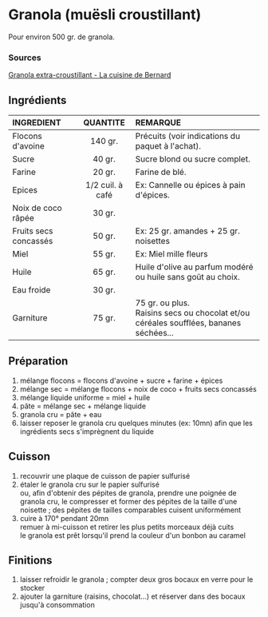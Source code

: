 # Granola (muësli croustillant)

Pour environ 500 gr. de granola. 


### Sources
[Granola extra-croustillant - La cuisine de Bernard](http://www.lacuisinedebernard.com/2012/03/le-granola-maison-extra-croustillant.html)


## Ingrédients

<table>
    <thead>
        <tr>
            <th align="left">INGREDIENT</th>
            <th align="center">QUANTITE</th>
            <th align="left">REMARQUE</th>
        </tr>
    </thead>
    <tbody>
        <tr>
            <td>Flocons d'avoine</td>
            <td align="center">140 gr.</td>
            <td align="left">Précuits (voir indications du paquet à l'achat).</td>
        </tr>
        <tr>
            <td>Sucre</td>
            <td align="center">40 gr.</td>
            <td align="left">Sucre blond ou sucre complet.</td>
        </tr>
        <tr>
            <td>Farine</td>
            <td align="center">20 gr.</td>
            <td align="left">Farine de blé.</td>
        </tr>
        <tr>
            <td>Epices</td>
            <td align="center">1/2 cuil. à café</td>
            <td align="left">Ex: Cannelle ou épices à pain d'épices.</td>
        </tr>
        <tr>
            <td>Noix de coco râpée</td>
            <td align="center">30 gr.</td>
            <td align="left"></td>
        </tr>
        <tr>
            <td>Fruits secs concassés</td>
            <td align="center">50 gr.</td>
            <td align="left">Ex: 25 gr. amandes + 25 gr. noisettes</td>
        </tr>
        <tr>
            <td>Miel</td>
            <td align="center">55 gr.</td>
            <td align="left">Ex: Miel mille fleurs</td>
        </tr>
        <tr>
            <td>Huile</td>
            <td align="center">65 gr.</td>
            <td align="left">Huile d'olive au parfum modéré ou huile sans goût au choix.</td>
        </tr>
        <tr>
            <td>Eau froide</td>
            <td align="center">30 gr.</td>
            <td align="left"></td>
        </tr>
        <tr>
            <td>Garniture</td>
            <td align="center">75 gr.</td>
            <td align="left">
                75 gr. ou plus. 
                </br>Raisins secs ou chocolat et/ou céréales soufflées, bananes séchées...
            </td>
        </tr>
    </tbody>
</table>


## Préparation

1. mélange flocons = flocons d'avoine + sucre + farine + épices
2. mélange sec = mélange flocons + noix de coco + fruits secs concassés
3. mélange liquide uniforme = miel + huile
4. pâte = mélange sec + mélange liquide
5. granola cru = pâte + eau
6. laisser reposer le granola cru quelques minutes (ex: 10mn) afin que les ingrédients secs s'imprègnent du liquide


## Cuisson

1. recouvrir une plaque de cuisson de papier sulfurisé
2. étaler le granola cru sur le papier sulfurisé 
   </br>ou, afin d'obtenir des pépites de granola, prendre une poignée de granola cru, le compresser et former des pépites de la taille d'une noisette ; des pépites de tailles comparables cuisent uniformément
3. cuire à 170° pendant 20mn
   </br>remuer à mi-cuisson et retirer les plus petits morceaux déjà cuits
   </br>le granola est prêt lorsqu'il prend la couleur d'un bonbon au caramel


## Finitions

1. laisser refroidir le granola ; compter deux gros bocaux en verre pour le stocker
2. ajouter la garniture (raisins, chocolat...) et réserver dans des bocaux jusqu'à consommation
 